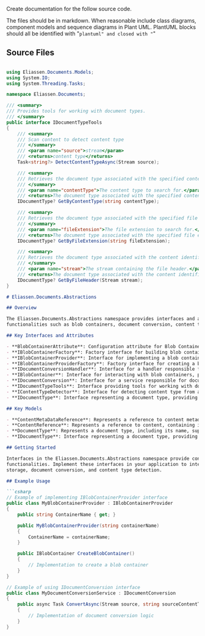 Create documentation for the follow source code. 

The files should be in markdown.
When reasonable include class diagrams, component models and sequence diagrams in Plant UML.
PlantUML blocks should all be identified with "```plantuml" and closed with "```"

## Source Files

```IDocumentTypeTools.cs

using Eliassen.Documents.Models;
using System.IO;
using System.Threading.Tasks;

namespace Eliassen.Documents;

/// <summary>
/// Provides tools for working with document types.
/// </summary>
public interface IDocumentTypeTools
{
    /// <summary>
    /// Scan content to detect content type
    /// </summary>
    /// <param name="source">stream</param>
    /// <returns>content type</returns>
    Task<string?> DetectContentTypeAsync(Stream source);

    /// <summary>
    /// Retrieves the document type associated with the specified content type.
    /// </summary>
    /// <param name="contentType">The content type to search for.</param>
    /// <returns>The document type associated with the specified content type, or null if no matching document type is found.</returns>
    IDocumentType? GetByContentType(string contentType);

    /// <summary>
    /// Retrieves the document type associated with the specified file extension.
    /// </summary>
    /// <param name="fileExtension">The file extension to search for.</param>
    /// <returns>The document type associated with the specified file extension, or null if no matching document type is found.</returns>
    IDocumentType? GetByFileExtension(string fileExtension);

    /// <summary>
    /// Retrieves the document type associated with the content identified by the file header in the specified stream.
    /// </summary>
    /// <param name="stream">The stream containing the file header.</param>
    /// <returns>The document type associated with the content identified by the file header, or null if no matching document type is found.</returns>
    IDocumentType? GetByFileHeader(Stream stream);
}

```

```Readme.Documents.Abstractions.md
# Eliassen.Documents.Abstractions

## Overview

The Eliassen.Documents.Abstractions namespace provides interfaces and attributes for interacting with document-related 
functionalities such as blob containers, document conversion, content type detection, and document type management.

## Key Interfaces and Attributes

- **BlobContainerAttribute**: Configuration attribute for Blob Containers, specifying the container name.
- **IBlobContainerFactory**: Factory interface for building blob containers by name or type reference.
- **IBlobContainerProvider**: Interface for implementing a blob container for a particular provider type.
- **IBlobContainerProviderFactory**: Factory interface for creating a blob container by name for a specific provider type.
- **IDocumentConversionHandler**: Interface for a handler responsible for document conversion, specifying supported source and destination content types.
- **IBlobContainer**: Interface for interacting with blob containers, providing methods for content retrieval, storage, and deletion.
- **IDocumentConversion**: Interface for a service responsible for document conversion, with a method for converting documents from one format to another.
- **IDocumentTypeTools**: Interface providing tools for working with document types, including content type detection and retrieval of document types by file extension or header.
- **IContentTypeDetector**: Interface for detecting content type from a stream.
- **IDocumentType**: Interface representing a document type, providing information such as supported content types, file extensions, and file headers.

## Key Models

- **ContentMetaDataReference**: Represents a reference to content metadata, including content type, file name, and metadata.
- **ContentReference**: Represents a reference to content, containing information such as content type, file name, and content itself.
- **DocumentType**: Represents a document type, including its name, supported content types, file extensions, and file header.
- **IDocumentType**: Interface representing a document type, providing information such as name, supported content types, file extensions, and file headers.

## Getting Started

Interfaces in the Eliassen.Documents.Abstractions namespace provide contracts for implementing various document-related 
functionalities. Implement these interfaces in your application to integrate document management features such as blob 
storage, document conversion, and content type detection.

## Example Usage

```csharp
// Example of implementing IBlobContainerProvider interface
public class MyBlobContainerProvider : IBlobContainerProvider
{
    public string ContainerName { get; }

    public MyBlobContainerProvider(string containerName)
    {
        ContainerName = containerName;
    }

    public IBlobContainer CreateBlobContainer()
    {
        // Implementation to create a blob container
    }
}

// Example of using IDocumentConversion interface
public class MyDocumentConversionService : IDocumentConversion
{
    public async Task ConvertAsync(Stream source, string sourceContentType, Stream destination, string destinationContentType)
    {
        // Implementation of document conversion logic
    }
}

```

